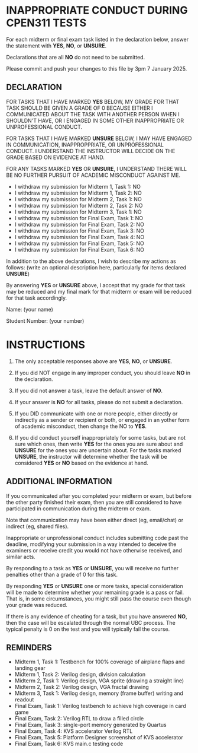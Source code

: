 INAPPROPRIATE CONDUCT DURING CPEN311 TESTS
==========================================

For each midterm or final exam task listed in the declaration below,
answer the statement with **YES**, **NO**, or **UNSURE**.

Declarations that are all **NO** do not need to be submitted.

Please commit and push your changes to this file by 3pm 7 January 2025.

DECLARATION
-----------

FOR TASKS THAT I HAVE MARKED **YES** BELOW, MY GRADE FOR THAT TASK
SHOULD BE GIVEN A GRADE OF 0 BECAUSE EITHER I COMMUNICATED ABOUT THE
TASK WITH ANOTHER PERSON WHEN I SHOULDN'T HAVE, OR I ENGAGED IN
SOME OTHER INAPPROPRIATE OR UNPROFESSIONAL CONDUCT.

FOR TASKS THAT I HAVE MARKED **UNSURE** BELOW, I MAY HAVE ENGAGED IN
COMMUNICATION, INAPPROPPRIATE, OR UNPROFESSIONAL CONDUCT. I UNDERSTAND
THE INSTRUCTOR WILL DECIDE ON THE GRADE BASED ON EVIDENCE AT HAND.

FOR ANY TASKS MARKED **YES** OR **UNSURE**, I UNDERSTAND THERE WILL BE
NO FURTHER PURSUIT OF ACADEMIC MISCONDUCT AGAINST ME.

+ I withdraw my submission for Midterm 1, Task 1: NO
+ I withdraw my submission for Midterm 1, Task 2: NO
+ I withdraw my submission for Midterm 2, Task 1: NO
+ I withdraw my submission for Midterm 2, Task 2: NO
+ I withdraw my submission for Midterm 3, Task 1: NO
+ I withdraw my submission for Final Exam, Task 1: NO
+ I withdraw my submission for Final Exam, Task 2: NO
+ I withdraw my submission for Final Exam, Task 3: NO
+ I withdraw my submission for Final Exam, Task 4: NO
+ I withdraw my submission for Final Exam, Task 5: NO
+ I withdraw my submission for Final Exam, Task 6: NO

In addition to the above declarations, I wish to describe my actions as follows:
(write an optional description here, particularly for items declared **UNSURE**)

By answering **YES** or **UNSURE** above, I accept that my grade for that task
may be reduced and my final mark for that midterm or exam will be reduced for
that task accordingly.

Name:  (your name)

Student Number: (your number)


INSTRUCTIONS
============

1. The only acceptable responses above are **YES**, **NO**, or **UNSURE**.

2. If you did NOT engage in any improper conduct, you should leave **NO** in the declaration.

3. If you did not answer a task, leave the default answer of **NO**.

4. If your answer is **NO** for all tasks, please do not submit a declaration.

5. If you DID communicate with one or more people, either directly or
indirectly as a sender or recipient or both, or engaged in an yother form
of academic misconduct, then change the NO to **YES**.

6. If you did conduct yourself inappropriately for some tasks, but are not sure
which ones, then write **YES** for the ones you are sure about and **UNSURE** for
the ones you are uncertain about.  For the tasks marked **UNSURE**, the instructor
will determine whether the task will be considered **YES** or **NO** based on the
evidence at hand.


ADDITIONAL INFORMATION
----------------------

If you communicated after you completed your midterm or exam, but before the other
party finished their exam, then you are still considered to have participated in
communication during the midterm or exam.

Note that communication may have been either direct (eg, email/chat) or indirect
(eg, shared files).

Inappropriate or unprofessional conduct includes submitting code past the deadline,
modifying your submission in a way intended to deceive the examiners or receive
credit you would not have otherwise received, and similar acts.

By responding to a task as **YES** or **UNSURE**, you will receive no further
penalties other than a grade of 0 for this task.

By responding **YES** or **UNSURE** one or more tasks, special consideration
will be made to determine whether your remaining grade is a pass or fail. That
is, in some circumstances, you might still pass the course even though your grade
was reduced.

If there is any evidence of cheating for a task, but you have answered **NO**, then
the case will be escalated through the normal UBC process.  The typical penalty
is 0 on the test and you will typically fail the course.


REMINDERS
---------

+ Midterm 1, Task 1: Testbench for 100% coverage of airplane flaps and landing gear
+ Midterm 1, Task 2: Verilog design, division calculation
+ Midterm 2, Task 1: Verilog design, VGA sprite (drawing a straight line)
+ Midterm 2, Task 2: Verilog design, VGA fractal drawing
+ Midterm 3, Task 1: Verilog design, memory (frame buffer) writing and readout
+ Final Exam, Task 1: Verilog testbench to achieve high coverage in card game
+ Final Exam, Task 2: Verilog RTL to draw a filled circle
+ Final Exam, Task 3: single-port memory generated by Quartus
+ Final Exam, Task 4: KVS accelerator Verilog RTL
+ Final Exam, Task 5: Platform Designer screenshot of KVS accelerator
+ Final Exam, Task 6: KVS main.c testing code


